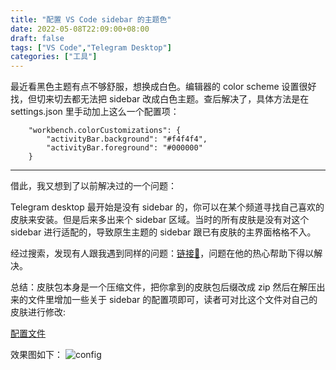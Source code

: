 ```yaml
---
title: "配置 VS Code sidebar 的主题色"
date: 2022-05-08T22:09:00+08:00
draft: false
tags: ["VS Code","Telegram Desktop"]
categories: ["工具"]
---
```


最近看黑色主题有点不够舒服，想换成白色。编辑器的 color scheme 设置很好找，但切来切去都无法把 sidebar 改成白色主题。查后解决了，具体方法是在 settings.json 里手动加上这么一个配置项：

```    
    "workbench.colorCustomizations": {
        "activityBar.background": "#f4f4f4",
        "activityBar.foreground": "#000000"
    }
```

----

借此，我又想到了以前解决过的一个问题：

Telegram desktop 最开始是没有 sidebar 的，你可以在某个频道寻找自己喜欢的皮肤来安装。但是后来多出来个 sidebar 区域。当时的所有皮肤是没有对这个 sidebar 进行适配的，导致原生主题的 sidebar 跟已有皮肤的主界面格格不入。

经过搜索，发现有人跟我遇到同样的问题：[链接🔗](https://github.com/telegramdesktop/tdesktop/issues/7509)，问题在他的热心帮助下得以解决。

总结：皮肤包本身是一个压缩文件，把你拿到的皮肤包后缀改成 zip 然后在解压出来的文件里增加一些关于 sidebar 的配置项即可，读者可对比这个文件对自己的皮肤进行修改:

[配置文件](/files/japanserenity.tdesktop-theme)

效果图如下：
![config](/post-images/telegram-sidebar.jpg)

